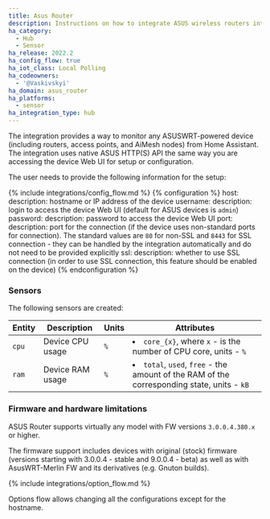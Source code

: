 ```yaml
---
title: Asus Router
description: Instructions on how to integrate ASUS wireless routers into Home Assistant.
ha_category:
  - Hub
  - Sensor
ha_release: 2022.2
ha_config_flow: true
ha_iot_class: Local Polling
ha_codeowners:
  - '@Vaskivskyi'
ha_domain: asus_router
ha_platforms:
  - sensor
ha_integration_type: hub
---
```


The integration provides a way to monitor any ASUSWRT-powered device (including routers, access points, and AiMesh nodes) from Home Assistant. The integration uses native ASUS HTTP(S) API the same way you are accessing the device Web UI for setup or configuration.

The user needs to provide the following information for the setup:

{% include integrations/config_flow.md %}
{% configuration %}
host:
  description: hostname or IP address of the device
username:
  description: login to access the device Web UI (default for ASUS devices is `admin`)
password:
  description: password to access the device Web UI
port:
  description: port for the connection (if the device uses non-standard ports for connection). The standard values are `80` for non-SSL and `8443` for SSL connection - they can be handled by the integration automatically and do not need to be provided explicitly
ssl:
  description: whether to use SSL connection (in order to use SSL connection, this feature should be enabled on the device)
{% endconfiguration %}

### Sensors

The following sensors are created:

|Entity|     Description|Units|Attributes|
|------|----------------|-----|----------|
|`cpu` |Device CPU usage|`%`  |<li>`core_{x}`, where `x` - is the number of CPU core, units - `%`</li>|
|`ram` |Device RAM usage|`%`  |<li>`total`, `used`, `free` - the amount of the RAM of the corresponding state, units - `kB`</li>|

### Firmware and hardware limitations

ASUS Router supports virtually any model with FW versions `3.0.0.4.380.x` or higher.

The firmware support includes devices with original (stock) firmware (versions starting with 3.0.0.4 - stable and 9.0.0.4 - beta) as well as with AsusWRT-Merlin FW and its derivatives (e.g. Gnuton builds).

{% include integrations/option_flow.md %}

<div class='note'>

Options flow allows changing all the configurations except for the hostname.

</div>
